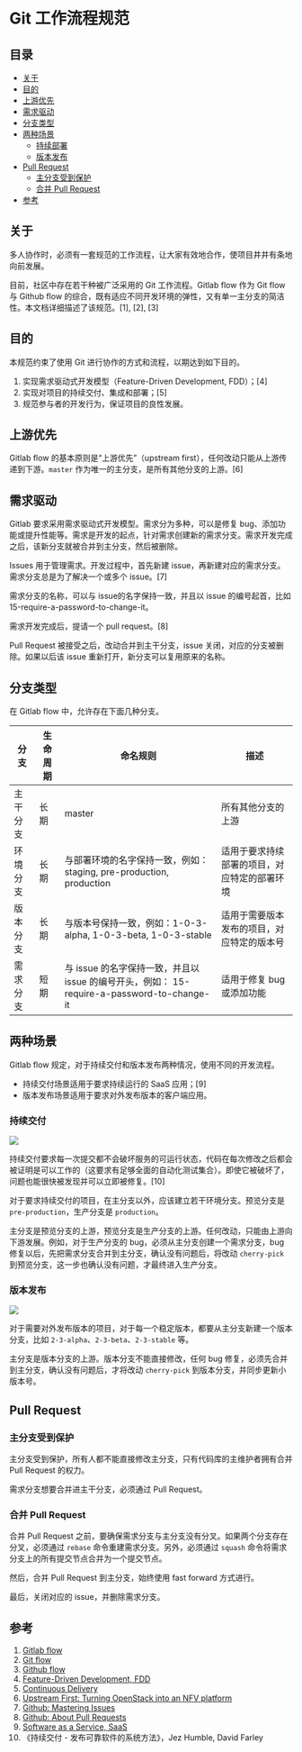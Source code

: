 # Git 工作流程规范

## 目录

* [关于](#关于)
* [目的](#目的)
* [上游优先](#上游优先)
* [需求驱动](#需求驱动)
* [分支类型](#分支类型)
* [两种场景](#两种场景)
  * [持续部署](#持续部署)
  * [版本发布](#版本发布)
* [Pull Request](#pull-request)
  * [主分支受到保护](#主分支受到保护)
  * [合并 Pull  Request](#合并-pull-request)
* [参考](#参考)

## 关于

多人协作时，必须有一套规范的工作流程，让大家有效地合作，使项目井井有条地向前发展。

目前，社区中存在若干种被广泛采用的 Git 工作流程。Gitlab flow 作为 Git flow 与 Github flow 的综合，既有适应不同开发环境的弹性，又有单一主分支的简洁性。本文档详细描述了该规范。[1], [2], [3]

## 目的

本规范约束了使用 Git 进行协作的方式和流程，以期达到如下目的。

1. 实现需求驱动式开发模型（Feature-Driven Development, FDD）；[4]
2. 实现对项目的持续交付、集成和部署；[5]
3. 规范参与者的开发行为，保证项目的良性发展。

## 上游优先

Gitlab flow 的基本原则是“上游优先”（upstream first），任何改动只能从上游传递到下游。`master` 作为唯一的主分支，是所有其他分支的上游。[6]

## 需求驱动

Gitlab 要求采用需求驱动式开发模型。需求分为多种，可以是修复 bug、添加功能或提升性能等。需求是开发的起点，针对需求创建新的需求分支。需求开发完成之后，该新分支就被合并到主分支，然后被删除。

Issues 用于管理需求。开发过程中，首先新建 issue，再新建对应的需求分支。需求分支总是为了解决一个或多个 issue。[7]

需求分支的名称，可以与 issue的名字保持一致，并且以 issue 的编号起首，比如 15-require-a-password-to-change-it。

需求开发完成后，提请一个 pull request。[8]

Pull Request 被接受之后，改动合并到主干分支，issue 关闭，对应的分支被删除。如果以后该 issue 重新打开，新分支可以复用原来的名称。

## 分支类型

在 Gitlab flow 中，允许存在下面几种分支。

| 分支   | 生命周期 | 命名规则                                     | 描述                     |
| ---- | ---- | ---------------------------------------- | ---------------------- |
| 主干分支 | 长期   | master                                   | 所有其他分支的上游              |
| 环境分支 | 长期   | 与部署环境的名字保持一致，例如：staging, pre-production, production | 适用于要求持续部署的项目，对应特定的部署环境 |
| 版本分支 | 长期   | 与版本号保持一致，例如：1-0-3-alpha, 1-0-3-beta, 1-0-3-stable | 适用于需要版本发布的项目，对应特定的版本号  |
| 需求分支 | 短期   | 与 issue 的名字保持一致，并且以 issue 的编号开头，例如： 15-require-a-password-to-change-it | 适用于修复 bug 或添加功能        |

## 两种场景

Gitlab flow 规定，对于持续交付和版本发布两种情况，使用不同的开发流程。

* 持续交付场景适用于要求持续运行的 SaaS 应用；[9]
* 版本发布场景适用于要求对外发布版本的客户端应用。

### 持续交付

![](gitlab_flow_environment_branches.png)

持续交付要求每一次提交都不会破坏服务的可运行状态，代码在每次修改之后都会被证明是可以工作的（这要求有足够全面的自动化测试集合）。即使它被破坏了，问题也能很快被发现并可以立即被修复。[10]

对于要求持续交付的项目，在主分支以外，应该建立若干环境分支。预览分支是 `pre-production`，生产分支是 `production`。

主分支是预览分支的上游，预览分支是生产分支的上游。任何改动，只能由上游向下游发展。例如，对于生产分支的 bug，必须从主分支创建一个需求分支，bug 修复以后，先把需求分支合并到主分支，确认没有问题后，将改动 `cherry-pick` 到预览分支，这一步也确认没有问题，才最终进入生产分支。

### 版本发布

![](gitlab_flow_release_branches.png)

对于需要对外发布版本的项目，对于每一个稳定版本，都要从主分支新建一个版本分支，比如 `2-3-alpha`、`2-3-beta`、`2-3-stable` 等。

主分支是版本分支的上游。版本分支不能直接修改，任何 bug 修复，必须先合并到主分支，确认没有问题后，才将改动 `cherry-pick` 到版本分支，并同步更新小版本号。

## Pull Request

### 主分支受到保护

主分支受到保护，所有人都不能直接修改主分支，只有代码库的主维护者拥有合并 Pull Request 的权力。

需求分支想要合并进主干分支，必须通过 Pull Request。

### 合并 Pull Request

合并 Pull Request 之前，要确保需求分支与主分支没有分叉。如果两个分支存在分叉，必须通过 `rebase` 命令重建需求分支。另外，必须通过 `squash` 命令将需求分支上的所有提交节点合并为一个提交节点。

然后，合并 Pull Request 到主分支，始终使用 fast forward 方式进行。

最后，关闭对应的 issue，并删除需求分支。

## 参考

1. [Gitlab flow](https://docs.gitlab.com/ee/workflow/gitlab_flow.html)
2. [Git flow](http://nvie.com/posts/a-successful-git-branching-model/)
3. [Github flow](https://guides.github.com/introduction/flow/)
4. [Feature-Driven Development, FDD](https://en.wikipedia.org/wiki/Feature-driven_development)
5. [Continuous Delivery](http://martinfowler.com/bliki/ContinuousDelivery.html)
6. [Upstream First: Turning OpenStack into an NFV platform](https://community.redhat.com/blog/2015/03/upstream-first-turning-openstack-into-an-nfv-platform/)
7. [Github: Mastering Issues](https://guides.github.com/features/issues/)
8. [Github: About Pull Requests](https://help.github.com/articles/about-pull-requests/)
9. [Software as a Service, SaaS](https://en.wikipedia.org/wiki/Software_as_a_service?oldformat=true)
10. 《持续交付 - 发布可靠软件的系统方法》，Jez Humble, David Farley

